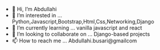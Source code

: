 - 👋 Hi, I’m Abdullahi
- 👀 I’m interested in ... Python,Javascript,Bootstrap,Html,Css,Networking,Django
- 🌱 I’m currently learning ... vanilla javascript and react
- 💞️ I’m looking to collaborate on ... Django-based projects
- 📫 How to reach me ... Abdullahi.busari@gmailcom

<!---
Backabdu/Backabdu is a ✨ special ✨ repository because its `README.md` (this file) appears on your GitHub profile.
You can click the Preview link to take a look at your changes.
--->
